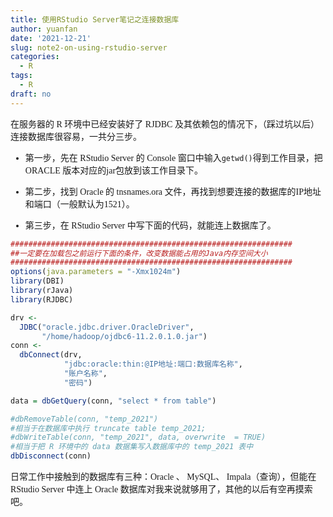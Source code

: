 ```yaml
---
title: 使用RStudio Server笔记之连接数据库
author: yuanfan
date: '2021-12-21'
slug: note2-on-using-rstudio-server
categories:
  - R
tags:
  - R
draft: no
---
```


<font face="微软雅黑">

<!--more-->

在服务器的 R 环境中已经安装好了 RJDBC 及其依赖包的情况下，（踩过坑以后）连接数据库很容易，一共分三步。

+ 第一步，先在 RStudio Server 的 Console 窗口中输入`getwd()`得到工作目录，把 ORACLE 版本对应的jar包放到该工作目录下。

+ 第二步，找到 Oracle 的 tnsnames.ora 文件，再找到想要连接的数据库的IP地址和端口（一般默认为1521）。

+ 第三步，在 RStudio Server 中写下面的代码，就能连上数据库了。

```r
###############################################################
##一定要在加载包之前运行下面的条件，改变数据能占用的Java内存空间大小
###############################################################
options(java.parameters = "-Xmx1024m")   
library(DBI)
library(rJava)
library(RJDBC)

drv <-
  JDBC("oracle.jdbc.driver.OracleDriver",
       "/home/hadoop/ojdbc6-11.2.0.1.0.jar")
conn <-
  dbConnect(drv,
            "jdbc:oracle:thin:@IP地址:端口:数据库名称",
            "账户名称",
            "密码")

data = dbGetQuery(conn, "select * from table")

#dbRemoveTable(conn, "temp_2021") 
#相当于在数据库中执行 truncate table temp_2021;
#dbWriteTable(conn, "temp_2021", data, overwrite  = TRUE)
#相当于把 R 环境中的 data 数据集写入数据库中的 temp_2021 表中
dbDisconnect(conn)
```

日常工作中接触到的数据库有三种：Oracle 、 MySQL、 Impala（查询），但能在 RStudio Server 中连上 Oracle 数据库对我来说就够用了，其他的以后有空再摸索吧。
